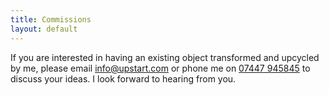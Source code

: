 ```yaml
---
title: Commissions
layout: default
---
```


If you are interested in having an existing object transformed and upcycled by me, please email <a href="mailto:info@upstart.com">info@upstart.com</a> or phone me on <a href="tel:07447 945845">07447 945845</a> to discuss your ideas. I look forward to hearing from you.
